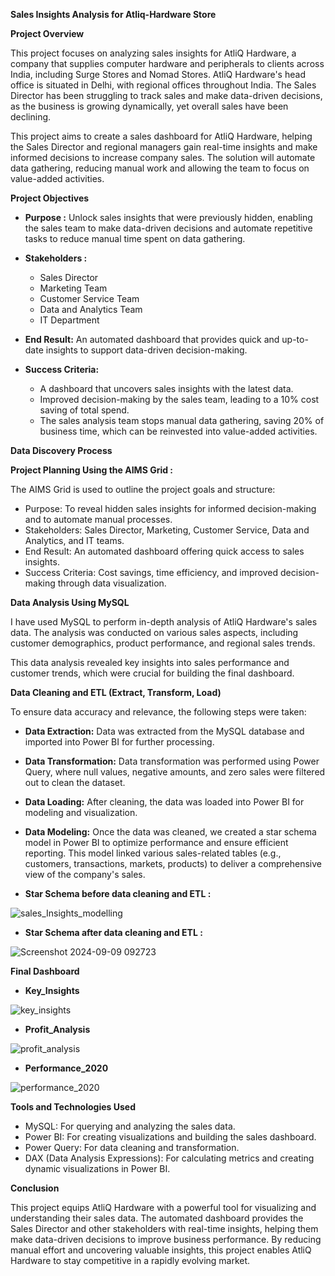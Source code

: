  **Sales Insights Analysis for Atliq-Hardware Store**

 **Project Overview**

This project focuses on analyzing sales insights for AtliQ Hardware, a company that supplies computer hardware and peripherals to clients across India, including Surge Stores and Nomad Stores. AtliQ Hardware's head office is situated in Delhi, with regional offices throughout India. The Sales Director has been struggling to track sales and make data-driven decisions, as the business is growing dynamically, yet overall sales have been declining.

This project aims to create a sales dashboard for AtliQ Hardware, helping the Sales Director and regional managers gain real-time insights and make informed decisions to increase company sales. The solution will automate data gathering, reducing manual work and allowing the team to focus on value-added activities.

**Project Objectives**

- **Purpose :** Unlock sales insights that were previously hidden, enabling the sales team to make data-driven decisions and automate repetitive tasks to reduce manual time spent on data gathering.

- **Stakeholders :**
  
  - Sales Director
  - Marketing Team
  - Customer Service Team
  - Data and Analytics Team
  - IT Department
 
  
- **End Result:** An automated dashboard that provides quick and up-to-date insights to support data-driven decision-making.

- **Success Criteria:**
  
  -  A dashboard that uncovers sales insights with the latest data.
  -  Improved decision-making by the sales team, leading to a 10% cost saving of total spend.
  -  The sales analysis team stops manual data gathering, saving 20% of business time, which can be reinvested into value-added activities.

**Data Discovery Process**

 **Project Planning Using the AIMS Grid :**

  The AIMS Grid is used to outline the project goals and structure:

- Purpose: To reveal hidden sales insights for informed decision-making and to automate manual processes.
- Stakeholders: Sales Director, Marketing, Customer Service, Data and Analytics, and IT teams.
- End Result: An automated dashboard offering quick access to sales insights.
- Success Criteria: Cost savings, time efficiency, and improved decision-making through data visualization.

**Data Analysis Using MySQL**

 I have used MySQL to perform in-depth analysis of AtliQ Hardware's sales data. The analysis was conducted on various sales aspects, including customer demographics, product performance, and regional sales trends.

 This data analysis revealed key insights into sales performance and customer trends, which were crucial for building the final dashboard.

**Data Cleaning and ETL (Extract, Transform, Load)**

To ensure data accuracy and relevance, the following steps were taken:

- **Data Extraction:** Data was extracted from the MySQL database and imported into Power BI for further processing.
- **Data Transformation:** Data transformation was performed using Power Query, where null values, negative amounts, and zero sales were filtered out to clean the dataset.
- **Data Loading:** After cleaning, the data was loaded into Power BI for modeling and visualization.
- **Data Modeling:** Once the data was cleaned, we created a star schema model in Power BI to optimize performance and ensure efficient reporting. This model linked various sales-related tables (e.g., customers, transactions, markets, products) to deliver a comprehensive view of the company's sales.

- **Star Schema before data cleaning and ETL :**

![sales_Insights_modelling](https://github.com/user-attachments/assets/674a86e8-b3be-45f8-8356-7f61ea483dc4)

- **Star Schema after data cleaning and ETL :**

![Screenshot 2024-09-09 092723](https://github.com/user-attachments/assets/d4727306-3764-4bd9-9628-17c8e744e381)

**Final Dashboard**
- **Key_Insights**
  
![key_insights](https://github.com/user-attachments/assets/4b6b91a8-6f93-44f0-9c13-e1a68ff19eb0)

- **Profit_Analysis**
  
![profit_analysis](https://github.com/user-attachments/assets/702a0393-ce0b-4e7e-ad2b-0ea0858f06e0)

- **Performance_2020**
  
![performance_2020](https://github.com/user-attachments/assets/48f23309-c75e-43fb-b63c-fe7e5f9314ce)

**Tools and Technologies Used**

- MySQL: For querying and analyzing the sales data.
- Power BI: For creating visualizations and building the sales dashboard.
- Power Query: For data cleaning and transformation.
- DAX (Data Analysis Expressions): For calculating metrics and creating dynamic visualizations in Power BI.

**Conclusion**

This project equips AtliQ Hardware with a powerful tool for visualizing and understanding their sales data. The automated dashboard provides the Sales Director and other stakeholders with real-time insights, helping them make data-driven decisions to improve business performance. By reducing manual effort and uncovering valuable insights, this project enables AtliQ Hardware to stay competitive in a rapidly evolving market.
